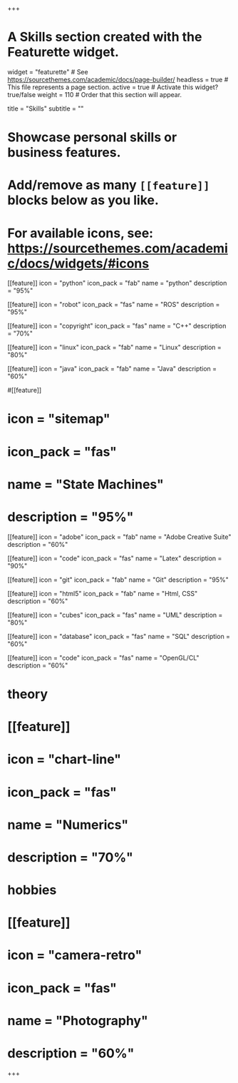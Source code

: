 +++
# A Skills section created with the Featurette widget.
widget = "featurette"  # See https://sourcethemes.com/academic/docs/page-builder/
headless = true  # This file represents a page section.
active = true  # Activate this widget? true/false
weight = 110  # Order that this section will appear.

title = "Skills"
subtitle = ""

# Showcase personal skills or business features.
# 
# Add/remove as many `[[feature]]` blocks below as you like.
# 
# For available icons, see: https://sourcethemes.com/academic/docs/widgets/#icons

[[feature]]
  icon = "python"
  icon_pack = "fab"
  name = "python"
  description = "95%"

[[feature]]
  icon = "robot"
  icon_pack = "fas"
  name = "ROS"
  description = "95%"

[[feature]]
  icon = "copyright"
  icon_pack = "fas"
  name = "C++"
  description = "70%"
  
[[feature]]
  icon = "linux"
  icon_pack = "fab"
  name = "Linux"
  description = "80%"
  
[[feature]]
  icon = "java"
  icon_pack = "fab"
  name = "Java"
  description = "60%"

#[[feature]]
#  icon = "sitemap"
#  icon_pack = "fas"
#  name = "State Machines"
#  description = "95%"
  
[[feature]]
  icon = "adobe"
  icon_pack = "fab"
  name = "Adobe Creative Suite"
  description = "60%"

[[feature]]
  icon = "code"
  icon_pack = "fas"
  name = "Latex"
  description = "90%"
  
[[feature]]
  icon = "git"
  icon_pack = "fab"
  name = "Git"
  description = "95%"
  
[[feature]]
  icon = "html5"
  icon_pack = "fab"
  name = "Html, CSS"
  description = "60%"
 
[[feature]]
  icon = "cubes"
  icon_pack = "fas"
  name = "UML"
  description = "80%"  

[[feature]]
  icon = "database"
  icon_pack = "fas"
  name = "SQL"
  description = "60%"

[[feature]]
  icon = "code"
  icon_pack = "fas"
  name = "OpenGL/CL"
  description = "60%"

# theory            

# [[feature]]
#  icon = "chart-line"
#  icon_pack = "fas"
#  name = "Numerics"
#  description = "70%" 

# hobbies

# [[feature]]
#   icon = "camera-retro"
#   icon_pack = "fas"
#   name = "Photography"
#   description = "60%"

+++
